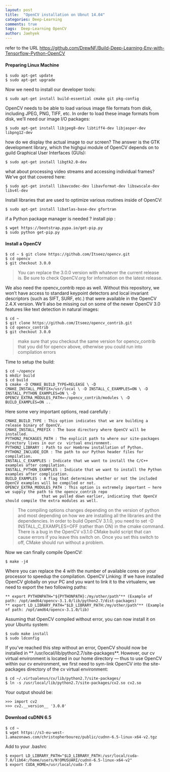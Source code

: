 ```yaml
---
layout: post
title:  "OpenCV installation on Ubnut 14.04"
categories: Deep-Learning
comments: true
tags:  Deep-Learning OpenCV 
author: Jaehyek
---
```


refer to the URL <https://github.com/DrewNF/Build-Deep-Learning-Env-with-Tensorflow-Python-OpenCV>

#### Preparing Linux Machine

```
$ sudo apt-get update 
$ sudo apt-get upgrade
```

Now we need to install our developer tools:

```
$ sudo apt-get install build-essential cmake git pkg-config
```

OpenCV needs to be able to load various image file formats from disk, including JPEG, PNG, TIFF, etc. In order to load these image formats from disk, we’ll need our image I/O packages:

```
$ sudo apt-get install libjpeg8-dev libtiff4-dev libjasper-dev libpng12-dev
```

how do we display the actual image to our screen? The answer is the GTK development library, which the highgui  module of OpenCV depends on to guild Graphical User Interfaces (GUIs):

```
$ sudo apt-get install libgtk2.0-dev
```

what about processing video streams and accessing individual frames? We’ve got that covered here:

```
$ sudo apt-get install libavcodec-dev libavformat-dev libswscale-dev libv4l-dev
```

Install libraries that are used to optimize various routines inside of OpenCV:

```
$ sudo apt-get install libatlas-base-dev gfortran
```

if a Python package manager is needed ? install pip : 

```
$ wget https://bootstrap.pypa.io/get-pip.py 
$ sudo python get-pip.py
```

#### Install a OpenCV

```
$ cd ~ $ git clone https://github.com/Itseez/opencv.git
$ cd opencv 
$ git checkout 3.0.0
```

> You can replace the 3.0.0  version with whatever the current release is. Be sure to check OpenCV.org for information on the latest release.

We also need the opencv_contrib repo as well. Without this repository, we won’t have access to standard keypoint detectors and local invariant descriptors (such as SIFT, SURF, etc.) that were available in the OpenCV 2.4.X version. We’ll also be missing out on some of the newer OpenCV 3.0 features like text detection in natural images:

```
$ cd ~ 
$ git clone https://github.com/Itseez/opencv_contrib.git 
$ cd opencv_contrib 
$ git checkout 3.0.0
```

> make sure that you checkout the same version for opencv_contrib that you did for opencv above, otherwise you could run into compilation errors

Time to setup the build:

```
$ cd ~/opencv 
$ mkdir build 
$ cd build 
$ cmake -D CMAKE_BUILD_TYPE=RELEASE \ -D CMAKE_INSTALL_PREFIX=/usr/local \ -D INSTALL_C_EXAMPLES=ON \ -D INSTALL_PYTHON_EXAMPLES=ON \ -D OPENCV_EXTRA_MODULES_PATH=~/opencv_contrib/modules \ -D BUILD_EXAMPLES=ON ..

```

Here some very important options, read carefully :

```
CMAKE_BUILD_TYPE : This option indicates that we are building a release binary of OpenCV.
CMAKE_INSTALL_PREFIX : The base directory where OpenCV will be installed.
PYTHON2_PACKAGES_PATH : The explicit path to where our site-packages  directory lives in our cv  virtual environment.
PYTHON2_LIBRARY : Path to our Hombrew installation of Python.
PYTHON2_INCLUDE_DIR : The path to our Python header files for compilation.
INSTALL_C_EXAMPLES : Indicate that we want to install the C/C++ examples after compilation.
INSTALL_PYTHON_EXAMPLES : Indicate that we want to install the Python examples after complication.
BUILD_EXAMPLES : A flag that determines whether or not the included OpenCV examples will be compiled or not.
OPENCV_EXTRA_MODULES_PATH : This option is extremely important — here we supply the path to the opencv_contrib repo 
                that we pulled down earlier, indicating that OpenCV should compile the extra modules as well.
```

> The compiling options changes depending on the version of python and most depending on how we are installing all the libraries and the dependencies.
> In order to build OpenCV 3.1.0, you need to set -D INSTALL_C_EXAMPLES=OFF (rather than ON) in the cmake command. There is a bug in the OpenCV v3.1.0 CMake build script that can cause errors if you leave this switch on. Once you set this switch to off, CMake should run without a problem.

Now we can finally compile OpenCV:

```
$ make -j4
```

Where you can replace the 4 with the number of available cores on your processor to speedup the compilation.
OpenCV Linking: If we have installed OpenCV globally on your PC and you want to link it to the virtualenv, we need to export the two following paths:

```
** export PYTHONPATH="${PYTHONPATH}:/my/other/path"** (Example of path: /opt/amd64/opencv-3.1.0/lib/python2.7/dist-packages)
** export LD_LIBRARY_PATH="$LD_LIBRARY_PATH:/my/other/path"** (Example of path: /opt/amd64/opencv-3.1.0/lib)
```

Assuming that OpenCV compiled without error, you can now install it on your Ubuntu system:

```
$ sudo make install 
$ sudo ldconfig
```

If you’ve reached this step without an error, OpenCV should now be installed in ** /usr/local/lib/python2.7/site-packages**. However, our cv virtual environment is located in our home directory — thus to use OpenCV within our cv environment, we first need to sym-link OpenCV into the site-packages directory of the cv virtual environment:

```
$ cd ~/.virtualenvs/cv/lib/python2.7/site-packages/ 
$ ln -s /usr/local/lib/python2.7/site-packages/cv2.so cv2.so
```

Your output should be:

```
>>> import cv2
>>> cv2.__version__ '3.0.0'
```

#### Download cuDNN 6.5

```
$ cd ~
$ wget https://s3-eu-west-1.amazonaws.com/christopherbourez/public/cudnn-6.5-linux-x64-v2.tgz
```

Add to your .bashrc

```
$ export LD_LIBRARY_PATH="$LD_LIBRARY_PATH:/usr/local/cuda-7.0/lib64:/home/users/N!OMUSUARI/cudnn-6.5-linux-x64-v2"
$ export CUDA_HOME=/usr/local/cuda-7.0
```

